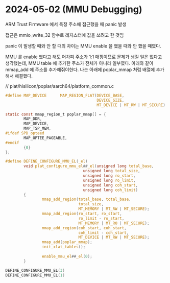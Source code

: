 # 2024-05-02 (MMU Debugging)

ARM Trust Firmware 에서 특정 주소에 접근했을 때 panic 발생

접근은 mmio_write_32 함수로 레지스터에 값을 쓰려고 한 것임



panic 이 발생할 때와 안 할 때의 차이는 MMU enable 을 했을 때와 안 했을 때였다.

MMU 를 enable 했다고 해도 어차피 주소가 1:1 매핑이므로 문제가 생길 일은 없다고 생각했는데, MMU table 에 추가한 주소가 전체가 아니라 일부였다. 아래와 같이 mmap_add 에 주소를 추가해줘야한다. 나는 아래에 poplar_mmap 처럼 배열에 추가해서 해결했다.



// plat/hisilicon/poplar/aarch64/platform_common.c

```c
#define MAP_DEVICE      MAP_REGION_FLAT(DEVICE_BASE,                    \
                                        DEVICE_SIZE,                    \
                                        MT_DEVICE | MT_RW | MT_SECURE)

static const mmap_region_t poplar_mmap[] = {
        MAP_DDR,
        MAP_DEVICE,
        MAP_TSP_MEM,
#ifdef SPD_opteed
        MAP_OPTEE_PAGEABLE,
#endif
        {0}
};

#define DEFINE_CONFIGURE_MMU_EL(_el)                                    \
        void plat_configure_mmu_el##_el(unsigned long total_base,       \
                                  unsigned long total_size,             \
                                  unsigned long ro_start,               \
                                  unsigned long ro_limit,               \
                                  unsigned long coh_start,              \
                                  unsigned long coh_limit)              \
        {                                                               \
                mmap_add_region(total_base, total_base,                 \
                                total_size,                             \
                                MT_MEMORY | MT_RW | MT_SECURE);         \
                mmap_add_region(ro_start, ro_start,                     \
                                ro_limit - ro_start,                    \
                                MT_MEMORY | MT_RO | MT_SECURE);         \
                mmap_add_region(coh_start, coh_start,                   \
                                coh_limit - coh_start,                  \
                                MT_DEVICE | MT_RW | MT_SECURE);         \
                mmap_add(poplar_mmap);                                  \
                init_xlat_tables();                                     \
                                                                        \
                enable_mmu_el##_el(0);                                  \
        }

DEFINE_CONFIGURE_MMU_EL(3)
DEFINE_CONFIGURE_MMU_EL(1)

```

